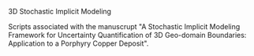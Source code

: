 3D Stochastic Implicit Modeling

Scripts associated with the manuscrupt "A Stochastic Implicit Modeling Framework for Uncertainty Quantification of 3D Geo-domain Boundaries: Application to a Porphyry Copper Deposit".
